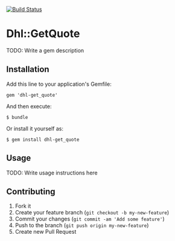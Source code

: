 [![Build Status](https://travis-ci.org/deseretbook/dhl-get_quote.png)](https://travis-ci.org/deseretbook/dhl-get_quote)

# Dhl::GetQuote

TODO: Write a gem description

## Installation

Add this line to your application's Gemfile:

    gem 'dhl-get_quote'

And then execute:

    $ bundle

Or install it yourself as:

    $ gem install dhl-get_quote

## Usage

TODO: Write usage instructions here

## Contributing

1. Fork it
2. Create your feature branch (`git checkout -b my-new-feature`)
3. Commit your changes (`git commit -am 'Add some feature'`)
4. Push to the branch (`git push origin my-new-feature`)
5. Create new Pull Request
